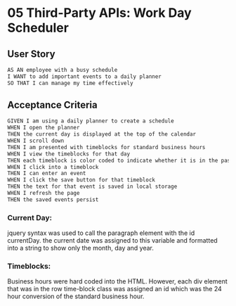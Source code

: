 # 05 Third-Party APIs: Work Day Scheduler



## User Story

```md
AS AN employee with a busy schedule
I WANT to add important events to a daily planner
SO THAT I can manage my time effectively
```

## Acceptance Criteria

```md
GIVEN I am using a daily planner to create a schedule
WHEN I open the planner
THEN the current day is displayed at the top of the calendar
WHEN I scroll down
THEN I am presented with timeblocks for standard business hours
WHEN I view the timeblocks for that day
THEN each timeblock is color coded to indicate whether it is in the past, present, or future
WHEN I click into a timeblock
THEN I can enter an event
WHEN I click the save button for that timeblock
THEN the text for that event is saved in local storage
WHEN I refresh the page
THEN the saved events persist
```

### Current Day:
jquery syntax was used to call the paragraph element with the id currentDay. the current date was assigned to this variable and formatted into a string to show only the month, day and year.

### Timeblocks:
Business hours were hard coded into the HTML. However, each div element that was in the row time-block class was assigned an id which was the 24 hour conversion of the standard business hour.


